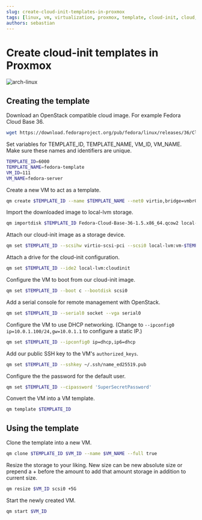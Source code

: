 ```yaml
---
slug: create-cloud-init-templates-in-proxmox
tags: [linux, vm, virtualization, proxmox, template, cloud-init, cloud, base, image, tutorial, guide]
authors: sebastian
---
```


# Create cloud-init templates in Proxmox

![arch-linux](/img/server-rack.webp)

<!--truncate-->

## Creating the template

Download an OpenStack compatible cloud image. For example Fedora Cloud Base 36.

```sh
wget https://download.fedoraproject.org/pub/fedora/linux/releases/36/Cloud/x86_64/images/Fedora-Cloud-Base-36-1.5.x86_64.qcow2
```

Set variables for TEMPLATE_ID, TEMPLATE_NAME, VM_ID, VM_NAME. Make sure these names and identifiers are unique.

```sh
TEMPLATE_ID=6000
TEMPLATE_NAME=fedora-template
VM_ID=111
VM_NAME=fedora-server
```

Create a new VM to act as a template.

```sh
qm create $TEMPLATE_ID --name $TEMPLATE_NAME --net0 virtio,bridge=vmbr0 --memory 2048 --core 2
```

Import the downloaded image to local-lvm storage.

```sh
qm importdisk $TEMPLATE_ID Fedora-Cloud-Base-36-1.5.x86_64.qcow2 local-lvm
```

Attach our cloud-init image as a storage device.

```sh
qm set $TEMPLATE_ID --scsihw virtio-scsi-pci --scsi0 local-lvm:vm-$TEMPLATE_ID-disk-0
```

Attach a drive for the cloud-init configuration.

```sh
qm set $TEMPLATE_ID --ide2 local-lvm:cloudinit
```

Configure the VM to boot from our cloud-init image.

```sh
qm set $TEMPLATE_ID --boot c --bootdisk scsi0
```

Add a serial console for remote management with OpenStack.

```sh
qm set $TEMPLATE_ID --serial0 socket --vga serial0
```

Configure the VM to use DHCP networking. (Change to `--ipconfig0 ip=10.0.1.100/24,gw=10.0.1.1` to configure a static IP.)

```sh
qm set $TEMPLATE_ID --ipconfig0 ip=dhcp,ip6=dhcp
```

Add our public SSH key to the VM's `authorized_keys`.

```sh
qm set $TEMPLATE_ID --sshkey ~/.ssh/name_ed25519.pub
```

Configure the the password for the default user.

```sh
qm set $TEMPLATE_ID --cipassword 'SuperSecretPassword'
```

Convert the VM into a VM template.

```sh
qm template $TEMPLATE_ID
```

## Using the template

Clone the template into a new VM.

```sh
qm clone $TEMPLATE_ID $VM_ID --name $VM_NAME --full true
```

Resize the storage to your liking. New size can be new absolute size or prepend a + before the amount to add that amount storage in addition to current size.

```sh
qm resize $VM_ID scsi0 +5G
```

Start the newly created VM.

```sh
qm start $VM_ID
```

